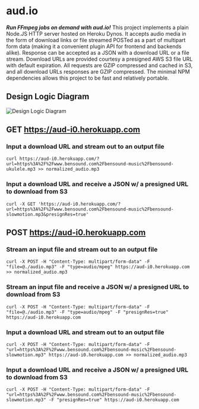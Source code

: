# aud.io

**_Run FFmpeg jobs on demand with aud.io!_** This project implements a plain Node.JS HTTP server hosted on Heroku Dynos. It accepts audio media in the form of download links or file streamed POSTed as a part of multipart form data (making it a convenient plugin API for frontend and backends alike). Response can be accepted as a JSON with a download URL or a file stream. Download URLs are provided courtesy a presigned AWS S3 file URL with default expiration. All requests are GZIP compressed and cached in S3, and all download URLs responses are GZIP compressed. The minimal NPM dependencies allows this project to be fast and relatively portable.

## Design Logic Diagram

![Design Logic Diagram](https://user-images.githubusercontent.com/42252054/112205930-97bbea80-8bd2-11eb-9417-38c2da56432c.png)
## GET https://aud-i0.herokuapp.com

### Input a download URL and stream out to an output file
```
curl https://aud-i0.herokuapp.com/?url=https%3A%2F%2Fwww.bensound.com%2Fbensound-music%2Fbensound-ukulele.mp3 >> normalized_audio.mp3
```

### Input a download URL and receive a JSON w/ a presigned URL to download from S3
```
curl -X GET 'https://aud-i0.herokuapp.com/?url=https%3A%2F%2Fwww.bensound.com%2Fbensound-music%2Fbensound-slowmotion.mp3&presignRes=true'
```

## POST https://aud-i0.herokuapp.com

### Stream an input file and stream out to an output file
```
curl -X POST -H "Content-Type: multipart/form-data" -F "file=@./audio.mp3" -F "type=audio/mpeg" https://aud-i0.herokuapp.com >> normalized_audio.mp3
```

### Stream an input file and receive a JSON w/ a presigned URL to download from S3
```
curl -X POST -H "Content-Type: multipart/form-data" -F "file=@./audio.mp3" -F "type=audio/mpeg" -F "presignRes=true" https://aud-i0.herokuapp.com
```

### Input a download URL and stream out to an output file
```
curl -X POST -H "Content-Type: multipart/form-data" -F "url=https%3A%2F%2Fwww.bensound.com%2Fbensound-music%2Fbensound-slowmotion.mp3" https://aud-i0.herokuapp.com >> normalized_audio.mp3
```

### Input a download URL and receive a JSON w/ a presigned URL to download from S3
```
curl -X POST -H "Content-Type: multipart/form-data" -F "url=https%3A%2F%2Fwww.bensound.com%2Fbensound-music%2Fbensound-slowmotion.mp3" -F "presignRes=true" https://aud-i0.herokuapp.com
```
